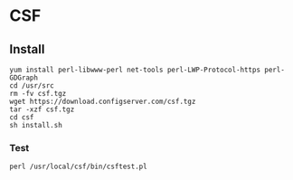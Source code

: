 # CSF

## Install
```
yum install perl-libwww-perl net-tools perl-LWP-Protocol-https perl-GDGraph
cd /usr/src
rm -fv csf.tgz
wget https://download.configserver.com/csf.tgz
tar -xzf csf.tgz
cd csf
sh install.sh
```

### Test
```
perl /usr/local/csf/bin/csftest.pl
```
